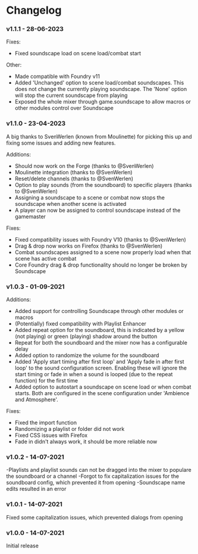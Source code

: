 # Changelog
### v1.1.1 - 28-06-2023
Fixes:
<ul>
    <li>Fixed soundscape load on scene load/combat start</li>
</ul>

Other:
<ul>
    <li>Made compatible with Foundry v11</li>
    <li>Added 'Unchanged' option to scene load/combat soundscapes. This does not change the currently playing soundscape. The 'None' option will stop the current soundscape from playing</li>
    <li>Exposed the whole mixer through game.soundscape to allow macros or other modules control over Soundscape</li>
</ul>

### v1.1.0 - 23-04-2023
A big thanks to SvenWerlen (known from Moulinette) for picking this up and fixing some issues and adding new features.

Additions:
<ul>
<li>Should now work on the Forge (thanks to @SvenWerlen)</li>
<li>Moulinette integration (thanks to @SvenWerlen)</li>
<li>Reset/delete channels (thanks to @SvenWerlen)</li>
<li>Option to play sounds (from the soundboard) to specific players (thanks to @SvenWerlen)</li>
<li>Assigning a soundscape to a scene or combat now stops the soundscape when another scene is activated</li>
<li>A player can now be assigned to control soundscape instead of the gamemaster</li>
</ul>

Fixes:
<ul>
<li>Fixed compatibility issues with Foundry V10 (thanks to @SvenWerlen)</li>
<li>Drag & drop now works on Firefox (thanks to @SvenWerlen)</li>
<li>Combat soundscapes assigned to a scene now properly load when that scene has active combat</li>
<li>Core Foundry drag & drop functionality should no longer be broken by Soundscape</li>
</ul>

### v1.0.3 - 01-09-2021

Additions:
<ul>
<li>Added support for controlling Soundscape through other modules or macros</li>
<li>(Potentially) fixed compatibility with Playlist Enhancer</li>
<li>Added repeat option for the soundboard, this is indicated by a yellow (not playing) or green (playing) shadow around the button</li>
<li>Repeat for both the soundboard and the mixer now has a configurable delay</li>
<li>Added option to randomize the volume for the soundboard</li>
<li>Added 'Apply start timing after first loop' and 'Apply fade in after first loop' to the sound configuration screen. Enabling these will ignore the start timing or fade in when a sound is looped (due to the repeat function) for the first time</li>
<li>Added option to autostart a soundscape on scene load or when combat starts. Both are configured in the scene configuration under 'Ambience and Atmosphere'.</li>
</ul>

Fixes:
<ul>
<li>Fixed the import function</li>
<li>Randomizing a playlist or folder did not work</li>
<li>Fixed CSS issues with Firefox</li>
<li>Fade in didn't always work, it should be more reliable now</li>
</ul>

### v1.0.2 - 14-07-2021
-Playlists and playlist sounds can not be dragged into the mixer to populare the soundboard or a channel
-Forgot to fix capitalization issues for the soundboard config, which prevented it from opening
-Soundscape name edits resulted in an error

### v1.0.1 - 14-07-2021
Fixed some capitalization issues, which prevented dialogs from opening

### v1.0.0 - 14-07-2021
Initial release<br>